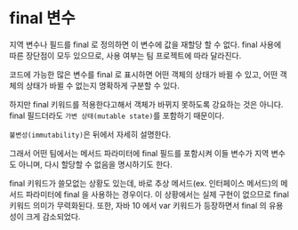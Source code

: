 # final 변수

지역 변수나 필드를 final 로 정의하면 이 변수에 값을 재할당 할 수 없다. final 사용에 따른 장단점이 모두 있으므로, 사용 여부는 
팀 프로젝트에 따라 달라진다.

코드에 가능한 많은 변수를 final 로 표시하면 어떤 객체의 상태가 바뀔 수 있고, 어떤 객체의 상태가 바뀔 수 없는지 명확하게 구분할 수 있다.

하지만 final 키워드를 적용한다고해서 객체가 바뀌지 못하도록 강요하는 것은 아니다. final 필드더라도 `가변 상태(mutable state)`를 포함하기 때문이다.

`불변성(immutability)`은 뒤에서 자세히 설명한다.

그래서 어떤 팀에서는 메서드 파라미터에 final 필드를 포함시켜 이들 변수가 지역 변수도 아니며, 다시 할당할 수 없음을 명시하기도 한다.

final 키워드가 쓸모없는 상황도 있는데, 바로 추상 메서드(ex. 인터페이스 메서드)의 메서드 파라미터에 final 을 사용하는 경우이다. 이 상황에서는 실제 구현이
없으므로 final 키워드 의미가 무력화된다. 또한, 자바 10 에서 var 키워드가 등장하면서 final 의 유용성이 크게 감소되었다.